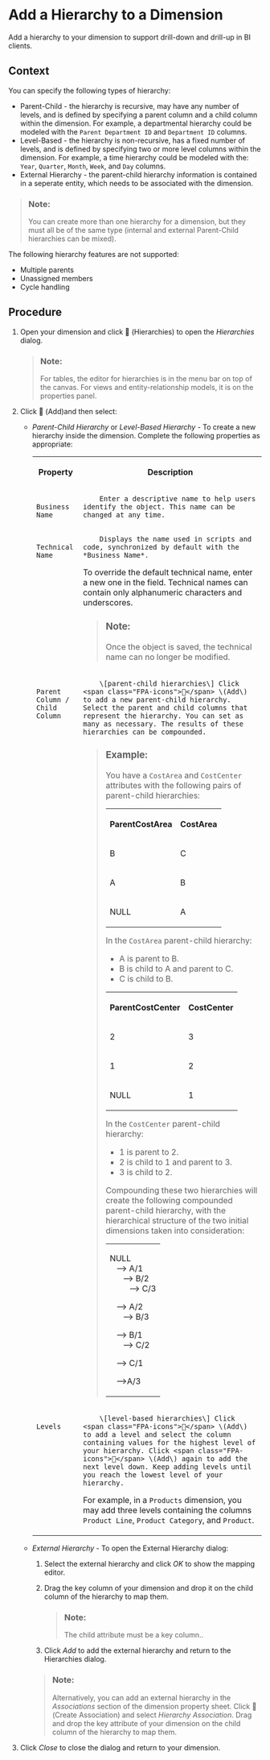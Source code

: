 <!-- loio218b7e6bd60846dda2f03b789b389cb0 -->

<link rel="stylesheet" type="text/css" href="../css/sap-icons.css"/>

# Add a Hierarchy to a Dimension

Add a hierarchy to your dimension to support drill-down and drill-up in BI clients.



## Context

You can specify the following types of hierarchy:

-   Parent-Child - the hierarchy is recursive, may have any number of levels, and is defined by specifying a parent column and a child column within the dimension. For example, a departmental hierarchy could be modeled with the `Parent Department ID` and `Department ID` columns.
-   Level-Based - the hierarchy is non-recursive, has a fixed number of levels, and is defined by specifying two or more level columns within the dimension. For example, a time hierarchy could be modeled with the: `Year`, `Quarter`, `Month`, `Week`, and `Day` columns.
-   External Hierarchy - the parent-child hierarchy information is contained in a seperate entity, which needs to be associated with the dimension.

> ### Note:  
> You can create more than one hierarchy for a dimension, but they must all be of the same type \(internal and external Parent-Child hierarchies can be mixed\).

The following hierarchy features are not supported:

-   Multiple parents
-   Unassigned members
-   Cycle handling



<a name="loio218b7e6bd60846dda2f03b789b389cb0__steps_j1v_nzx_t4b"/>

## Procedure

1.  Open your dimension and click <span class="FPA-icons"></span> \(Hierarchies\) to open the *Hierarchies* dialog.

    > ### Note:  
    > For tables, the editor for hierarchies is in the menu bar on top of the canvas. For views and entity-relationship models, it is on the properties panel.

2.  Click <span class="FPA-icons"></span> \(Add\)and then select:

    -   *Parent-Child Hierarchy* or *Level-Based Hierarchy* - To create a new hierarchy inside the dimension. Complete the following properties as appropriate:


        <table>
        <tr>
        <th valign="top">

        Property


        
        </th>
        <th valign="top">

        Description


        
        </th>
        </tr>
        <tr>
        <td valign="top">
        
                Business Name


        
        </td>
        <td valign="top">
        
                Enter a descriptive name to help users identify the object. This name can be changed at any time.


        
        </td>
        </tr>
        <tr>
        <td valign="top">
        
                Technical Name


        
        </td>
        <td valign="top">
        
                Displays the name used in scripts and code, synchronized by default with the *Business Name*.

        To override the default technical name, enter a new one in the field. Technical names can contain only alphanumeric characters and underscores.

        > ### Note:  
        > Once the object is saved, the technical name can no longer be modified.


        
        </td>
        </tr>
        <tr>
        <td valign="top">
        
                Parent Column / Child Column


        
        </td>
        <td valign="top">
        
                \[parent-child hierarchies\] Click <span class="FPA-icons"></span> \(Add\) to add a new parent-child hierarchy. Select the parent and child columns that represent the hierarchy. You can set as many as necessary. The results of these hierarchies can be compounded.

        > ### Example:  
        > You have a `CostArea` and `CostCenter` attributes with the following pairs of parent-child hierarchies:
        > 
        > 
        > <table>
        > <tr>
        > <th valign="top">
        > 
        > ParentCostArea
        > 
        > 
        > 
        > </th>
        > <th valign="top">
        > 
        > CostArea
        > 
        > 
        > 
        > </th>
        > </tr>
        > <tr>
        > <td valign="top">
        > 
        > B
        > 
        > 
        > 
        > </td>
        > <td valign="top">
        > 
        > C
        > 
        > 
        > 
        > </td>
        > </tr>
        > <tr>
        > <td valign="top">
        > 
        > A
        > 
        > 
        > 
        > </td>
        > <td valign="top">
        > 
        > B
        > 
        > 
        > 
        > </td>
        > </tr>
        > <tr>
        > <td valign="top">
        > 
        > NULL
        > 
        > 
        > 
        > </td>
        > <td valign="top">
        > 
        > A
        > 
        > 
        > 
        > </td>
        > </tr>
        > </table>
        > 
        > In the `CostArea` parent-child hierarchy:
        > 
        > -   A is parent to B.
        > -   B is child to A and parent to C.
        > -   C is child to B.
        > 
        > 
        > <table>
        > <tr>
        > <th valign="top">
        > 
        > ParentCostCenter
        > 
        > 
        > 
        > </th>
        > <th valign="top">
        > 
        > CostCenter
        > 
        > 
        > 
        > </th>
        > </tr>
        > <tr>
        > <td valign="top">
        > 
        > 2
        > 
        > 
        > 
        > </td>
        > <td valign="top">
        > 
        > 3
        > 
        > 
        > 
        > </td>
        > </tr>
        > <tr>
        > <td valign="top">
        > 
        > 1
        > 
        > 
        > 
        > </td>
        > <td valign="top">
        > 
        > 2
        > 
        > 
        > 
        > </td>
        > </tr>
        > <tr>
        > <td valign="top">
        > 
        > NULL
        > 
        > 
        > 
        > </td>
        > <td valign="top">
        > 
        > 1
        > 
        > 
        > 
        > </td>
        > </tr>
        > </table>
        > 
        > In the `CostCenter` parent-child hierarchy:
        > 
        > -   1 is parent to 2.
        > -   2 is child to 1 and parent to 3.
        > -   3 is child to 2.
        > 
        > Compounding these two hierarchies will create the following compounded parent-child hierarchy, with the hierarchical structure of the two initial dimensions taken into consideration:
        > 
        > 
        > <table>
        > <tr>
        > <td valign="top">
        > 
        >   
        >  NULL  
        >     --\> A/1  
        >        --\> B/2  
        >           --\> C/3  
        >    
        >     --\> A/2  
        >        --\> B/3  
        >    
        >     --\> B/1  
        >        --\> C/2  
        >    
        >     --\> C/1  
        >    
        >     --\>A/3   
        >  
        > 
        > 
        > 
        > </td>
        > </tr>
        > </table>


        
        </td>
        </tr>
        <tr>
        <td valign="top">
        
                Levels


        
        </td>
        <td valign="top">
        
                \[level-based hierarchies\] Click <span class="FPA-icons"></span> \(Add\) to add a level and select the column containing values for the highest level of your hierarchy. Click <span class="FPA-icons"></span> \(Add\) again to add the next level down. Keep adding levels until you reach the lowest level of your hierarchy.

        For example, in a `Products` dimension, you may add three levels containing the columns `Product Line`, `Product Category`, and `Product`.


        
        </td>
        </tr>
        </table>
        
    -   *External Hierarchy* - To open the External Hierarchy dialog:

        1.  Select the external hierarchy and click *OK* to show the mapping editor.
        2.  Drag the key column of your dimension and drop it on the child column of the hierarchy to map them.

            > ### Note:  
            > The child attribute must be a key column..

        3.  Click *Add* to add the external hierarchy and return to the Hierarchies dialog.

        > ### Note:  
        > Alternatively, you can add an external hierarchy in the *Associations* section of the dimension property sheet. Click <span class="FPA-icons"></span> \(Create Association\) and select *Hierarchy Association*. Drag and drop the key attribute of your dimension on the child column of the hierarchy to map them.


3.  Click *Close* to close the dialog and return to your dimension.


